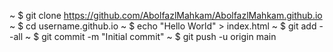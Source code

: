 ~ $ git clone https://github.com/AbolfazlMahkam/AbolfazlMahkam.github.io
~ $ cd username.github.io
~ $ echo "Hello World" > index.html
~ $ git add --all
~ $ git commit -m "Initial commit"
~ $ git push -u origin main

